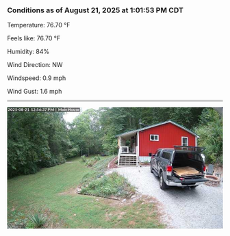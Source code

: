 ### Conditions as of August 21, 2025 at 1:01:53 PM CDT 

Temperature: 76.70 &deg;F

Feels like: 76.70 &deg;F

Humidity: 84%

Wind Direction: NW

Windspeed: 0.9 mph

Wind Gust: 1.6 mph

---

<img src="./images/latest.jpeg"/>

